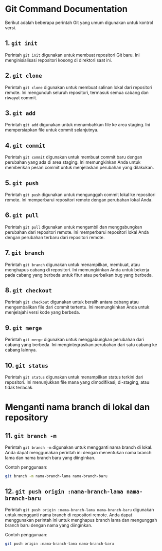 # Git Command Documentation

Berikut adalah beberapa perintah Git yang umum digunakan untuk kontrol versi.

## 1. `git init`

Perintah `git init` digunakan untuk membuat repositori Git baru. Ini menginisialisasi repositori kosong di direktori saat ini.

## 2. `git clone`

Perintah `git clone` digunakan untuk membuat salinan lokal dari repositori remote. Ini mengunduh seluruh repositori, termasuk semua cabang dan riwayat commit.

## 3. `git add`

Perintah `git add` digunakan untuk menambahkan file ke area staging. Ini mempersiapkan file untuk commit selanjutnya.

## 4. `git commit`

Perintah `git commit` digunakan untuk membuat commit baru dengan perubahan yang ada di area staging. Ini memungkinkan Anda untuk memberikan pesan commit untuk menjelaskan perubahan yang dilakukan.

## 5. `git push`

Perintah `git push` digunakan untuk mengunggah commit lokal ke repositori remote. Ini memperbarui repositori remote dengan perubahan lokal Anda.

## 6. `git pull`

Perintah `git pull` digunakan untuk mengambil dan menggabungkan perubahan dari repositori remote. Ini memperbarui repositori lokal Anda dengan perubahan terbaru dari repositori remote.

## 7. `git branch`

Perintah `git branch` digunakan untuk menampilkan, membuat, atau menghapus cabang di repositori. Ini memungkinkan Anda untuk bekerja pada cabang yang berbeda untuk fitur atau perbaikan bug yang berbeda.

## 8. `git checkout`

Perintah `git checkout` digunakan untuk beralih antara cabang atau mengembalikan file dari commit tertentu. Ini memungkinkan Anda untuk menjelajahi versi kode yang berbeda.

## 9. `git merge`

Perintah `git merge` digunakan untuk menggabungkan perubahan dari cabang yang berbeda. Ini mengintegrasikan perubahan dari satu cabang ke cabang lainnya.

## 10. `git status`

Perintah `git status` digunakan untuk menampilkan status terkini dari repositori. Ini menunjukkan file mana yang dimodifikasi, di-staging, atau tidak terlacak.

# Menganti nama branch di lokal dan repository

## 11. `git branch -m`

Perintah `git branch -m` digunakan untuk mengganti nama branch di lokal. Anda dapat menggunakan perintah ini dengan menentukan nama branch lama dan nama branch baru yang diinginkan.

Contoh penggunaan:
```bash
git branch -m nama-branch-lama nama-branch-baru
```

## 12. `git push origin :nama-branch-lama nama-branch-baru`

Perintah `git push origin :nama-branch-lama nama-branch-baru` digunakan untuk mengganti nama branch di repositori remote. Anda dapat menggunakan perintah ini untuk menghapus branch lama dan mengunggah branch baru dengan nama yang diinginkan.

Contoh penggunaan:
```bash
git push origin :nama-branch-lama nama-branch-baru
```


